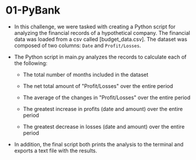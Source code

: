 # 01-PyBank

* In this challenge, we were tasked with creating a Python script for analyzing the financial records of a hypothetical company. The financial data was loaded from a csv called [budget_data.csv]. The dataset was composed of two columns: `Date` and `Profit/Losses`.

* The Python script in main.py analyzes the records to calculate each of the following:

  * The total number of months included in the dataset

  * The net total amount of "Profit/Losses" over the entire period

  * The average of the changes in "Profit/Losses" over the entire period

  * The greatest increase in profits (date and amount) over the entire period

  * The greatest decrease in losses (date and amount) over the entire period

* In addition, the final script both prints the analysis to the terminal and exports a text file with the results.
